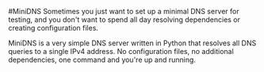 #MiniDNS
Sometimes you just want to set up a minimal DNS server for testing, and you don't want to spend all day resolving dependencies or creating configuration files.

MiniDNS is a very simple DNS server written in Python that resolves all DNS queries to a single IPv4 address. No configuration files, no additional dependencies, one command and you're up and running.
